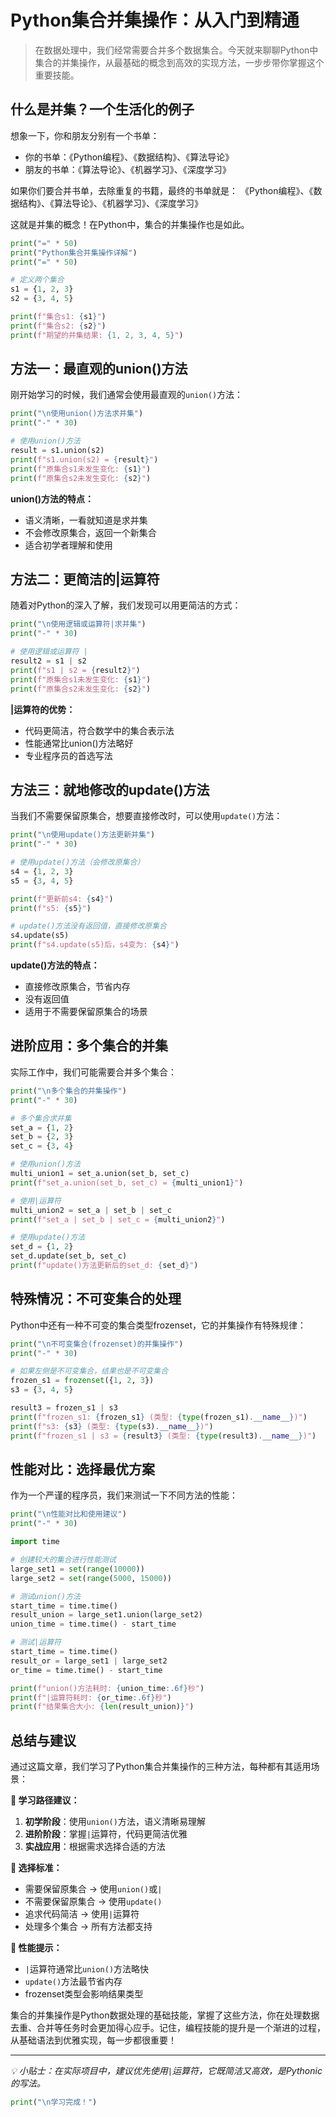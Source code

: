 # Python集合并集操作：从入门到精通

> 在数据处理中，我们经常需要合并多个数据集合。今天就来聊聊Python中集合的并集操作，从最基础的概念到高效的实现方法，一步步带你掌握这个重要技能。

## 什么是并集？一个生活化的例子

想象一下，你和朋友分别有一个书单：
- 你的书单：《Python编程》、《数据结构》、《算法导论》
- 朋友的书单：《算法导论》、《机器学习》、《深度学习》

如果你们要合并书单，去除重复的书籍，最终的书单就是：
《Python编程》、《数据结构》、《算法导论》、《机器学习》、《深度学习》

这就是并集的概念！在Python中，集合的并集操作也是如此。

```python
print("=" * 50)
print("Python集合并集操作详解")
print("=" * 50)

# 定义两个集合
s1 = {1, 2, 3}
s2 = {3, 4, 5}

print(f"集合s1: {s1}")
print(f"集合s2: {s2}")
print(f"期望的并集结果: {1, 2, 3, 4, 5}")
```

## 方法一：最直观的union()方法

刚开始学习的时候，我们通常会使用最直观的`union()`方法：

```python
print("\n使用union()方法求并集")
print("-" * 30)

# 使用union()方法
result = s1.union(s2)
print(f"s1.union(s2) = {result}")
print(f"原集合s1未发生变化: {s1}")
print(f"原集合s2未发生变化: {s2}")
```

**union()方法的特点：**
- 语义清晰，一看就知道是求并集
- 不会修改原集合，返回一个新集合
- 适合初学者理解和使用

## 方法二：更简洁的|运算符

随着对Python的深入了解，我们发现可以用更简洁的方式：

```python
print("\n使用逻辑或运算符|求并集")
print("-" * 30)

# 使用逻辑或运算符 |
result2 = s1 | s2
print(f"s1 | s2 = {result2}")
print(f"原集合s1未发生变化: {s1}")
print(f"原集合s2未发生变化: {s2}")
```

**|运算符的优势：**
- 代码更简洁，符合数学中的集合表示法
- 性能通常比union()方法略好
- 专业程序员的首选写法

## 方法三：就地修改的update()方法

当我们不需要保留原集合，想要直接修改时，可以使用`update()`方法：

```python
print("\n使用update()方法更新并集")
print("-" * 30)

# 使用update()方法（会修改原集合）
s4 = {1, 2, 3}
s5 = {3, 4, 5}

print(f"更新前s4: {s4}")
print(f"s5: {s5}")

# update()方法没有返回值，直接修改原集合
s4.update(s5)
print(f"s4.update(s5)后，s4变为: {s4}")
```

**update()方法的特点：**
- 直接修改原集合，节省内存
- 没有返回值
- 适用于不需要保留原集合的场景

## 进阶应用：多个集合的并集

实际工作中，我们可能需要合并多个集合：

```python
print("\n多个集合的并集操作")
print("-" * 30)

# 多个集合求并集
set_a = {1, 2}
set_b = {2, 3}
set_c = {3, 4}

# 使用union()方法
multi_union1 = set_a.union(set_b, set_c)
print(f"set_a.union(set_b, set_c) = {multi_union1}")

# 使用|运算符
multi_union2 = set_a | set_b | set_c
print(f"set_a | set_b | set_c = {multi_union2}")

# 使用update()方法
set_d = {1, 2}
set_d.update(set_b, set_c)
print(f"update()方法更新后的set_d: {set_d}")
```

## 特殊情况：不可变集合的处理

Python中还有一种不可变的集合类型frozenset，它的并集操作有特殊规律：

```python
print("\n不可变集合(frozenset)的并集操作")
print("-" * 30)

# 如果左侧是不可变集合，结果也是不可变集合
frozen_s1 = frozenset({1, 2, 3})
s3 = {3, 4, 5}

result3 = frozen_s1 | s3
print(f"frozen_s1: {frozen_s1} (类型: {type(frozen_s1).__name__})")
print(f"s3: {s3} (类型: {type(s3).__name__})")
print(f"frozen_s1 | s3 = {result3} (类型: {type(result3).__name__})")
```

## 性能对比：选择最优方案

作为一个严谨的程序员，我们来测试一下不同方法的性能：

```python
print("\n性能对比和使用建议")
print("-" * 30)

import time

# 创建较大的集合进行性能测试
large_set1 = set(range(10000))
large_set2 = set(range(5000, 15000))

# 测试union()方法
start_time = time.time()
result_union = large_set1.union(large_set2)
union_time = time.time() - start_time

# 测试|运算符
start_time = time.time()
result_or = large_set1 | large_set2
or_time = time.time() - start_time

print(f"union()方法耗时: {union_time:.6f}秒")
print(f"|运算符耗时: {or_time:.6f}秒")
print(f"结果集合大小: {len(result_union)}")
```

## 总结与建议

通过这篇文章，我们学习了Python集合并集操作的三种方法，每种都有其适用场景：

**📌 学习路径建议：**
1. **初学阶段**：使用`union()`方法，语义清晰易理解
2. **进阶阶段**：掌握`|`运算符，代码更简洁优雅
3. **实战应用**：根据需求选择合适的方法

**📌 选择标准：**
- 需要保留原集合 → 使用`union()`或`|`
- 不需要保留原集合 → 使用`update()`
- 追求代码简洁 → 使用`|`运算符
- 处理多个集合 → 所有方法都支持

**📌 性能提示：**
- `|`运算符通常比`union()`方法略快
- `update()`方法最节省内存
- frozenset类型会影响结果类型

集合的并集操作是Python数据处理的基础技能，掌握了这些方法，你在处理数据去重、合并等任务时会更加得心应手。记住，编程技能的提升是一个渐进的过程，从基础语法到优雅实现，每一步都很重要！

---

*💡 小贴士：在实际项目中，建议优先使用`|`运算符，它既简洁又高效，是Pythonic的写法。*

```python
print("\n学习完成！")
```
